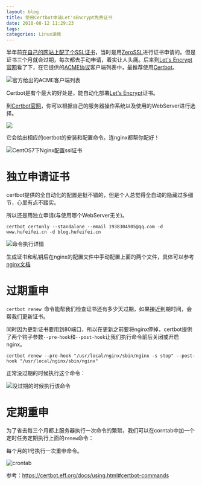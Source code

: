 ```yaml
---
layout: blog
title: 使用Certbot申请Let'sEncrypt免费证书
date: 2018-08-12 11:29:23
tags:
categories: Linux运维
---
```


半年前[在自己的网站上配了个SSL证书](https://blog.csdn.net/holmofy/article/details/79261123)，当时是用[ZeroSSL](https://zerossl.com/)进行证书申请的。但是证书三个月就会过期，每次都去手动申请，着实让人头痛。后来到[Let's Encrypt官网](https://letsencrypt.org)看了下，在它提供的[ACME协议](https://letsencrypt.org/docs/acme-protocol-updates/)客户端列表中，最推荐使用[Certbot](https://certbot.eff.org/)。

![官方给出的ACME客户端列表](http://ww1.sinaimg.cn/large/bda5cd74gy1fr7vee3qb5j211y0k70us.jpg)

Certbot是有个最大的好处是，能自动化部署[Let's Encrypt](https://letsencrypt.org/)证书。

到[Certbot官网](https://certbot.eff.org/)，你可以根据自己的服务器操作系统以及使用的WebServer进行选择。

![](http://ww1.sinaimg.cn/large/bda5cd74gy1fr7vjvmtnjj211y0kgtab.jpg)

它会给出相应的certbot的安装和配置命令。连nginx都帮你配好！

![CentOS7下Nginx配置ssl证书](http://ww1.sinaimg.cn/large/bda5cd74gy1fr7vmwiw7ej211y0kgdhu.jpg)

# 独立申请证书

certbot提供的全自动化的配置是挺不错的，但是个人总觉得全自动的隐藏过多细节，心里有点不踏实。

所以还是用独立申请(与使用哪个WebServer无关)。

```shell
certbot certonly --standalone --email 1938304905@qq.com -d www.hufeifei.cn -d blog.hufeifei.cn
```

![命令执行详情](http://ww1.sinaimg.cn/large/bda5cd74gy1fu7b1noepuj20oc0k4wg3.jpg)

生成证书和私钥后在nginx的配置文件中手动配置上面的两个文件，具体可以参考[nginx文档](https://nginx.org/en/docs/http/configuring_https_servers.html)

# 过期重申

`certbot renew `命令能帮我们检查证书还有多少天过期，如果接近到期时间，会帮我们更新证书。

同时因为更新证书要用到80端口，所以在更新之前要将nginx停掉，certbot提供了两个钩子参数`--pre-hook`和`--post-hook`让我们执行命令前后关闭或开启nginx。

```shell
certbot renew --pre-hook "/usr/local/nginx/sbin/nginx -s stop" --post-hook "/usr/local/nginx/sbin/nginx"
```

正常没过期的时候执行这个命令：

![没过期的时候执行该命令](http://ww1.sinaimg.cn/large/bda5cd74gy1fu7bi6exc7j20qm06cwei.jpg)

# 定期重申

为了省去每三个月都上服务器执行一次命令的繁琐，我们可以在corntab中加一个定时任务定期执行上面的`renew`命令：

每个月的1号执行一次重申命令。

![crontab](http://ww1.sinaimg.cn/large/bda5cd74gy1fu7bvwiz4jj20o906ggln.jpg)



参考：https://certbot.eff.org/docs/using.html#certbot-commands